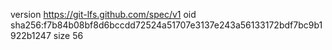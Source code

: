 version https://git-lfs.github.com/spec/v1
oid sha256:f7b84b08bf8d6bccdd72524a51707e3137e243a56133172bdf7bc9b1922b1247
size 56
